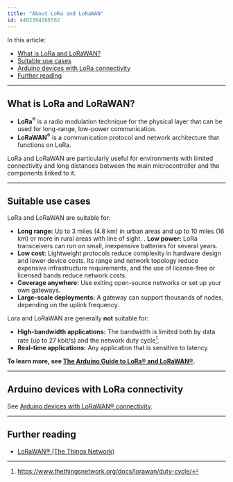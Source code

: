 ```yaml
---
title: "About LoRa and LoRaWAN"
id: 4402394268562
---
```


In this article:

<!-- TOC -->

- [What is LoRa and LoRaWAN?](#what-is-lora-and-lorawan)
- [Suitable use cases](#suitable-use-cases)
- [Arduino devices with LoRa connectivity](#arduino-devices-with-lora-connectivity)
- [Further reading](#further-reading)

<!-- /TOC -->

---

## What is LoRa and LoRaWAN?

- **LoRa<sup>®</sup>** is a radio modulation technique for the physical layer that can be used for long-range, low-power communication.
- **LoRaWAN<sup>®</sup>** is a communication protocol and network architecture that functions on LoRa.

LoRa and LoRaWAN are particularly useful for environments with limited connectivity and long distances between the main microcontroller and the components linked to it.

---

## Suitable use cases

LoRa and LoRaWAN are suitable for:

- **Long range:** Up to 3 miles (4.8 km) in urban areas and up to 10 miles (16 km) or more in rural areas with line of sight.
. **Low power:** LoRa transceivers can run on small, inexpensive batteries for several years.
- **Low cost:** Lightweight protocols reduce complexity in hardware design and lower device costs. Its range and network topology reduce expensive infrastructure requirements, and the use of license-free or licensed bands reduce network costs.
- **Coverage anywhere:** Use exiting open-source networks or set up your own gateways.
- **Large-scale deployments:** A gateway can support thousands of nodes, depending on the uplink frequency.

Lora and LoRaWAN are generally **not** suitable for:

- **High-bandwidth applications:** The bandwidth is limited both by data rate (up to 27 kbit/s) and the network duty cycle[^1].
- **Real-time applications:** Any application that is sensitive to latency

[^1]: <https://www.thethingsnetwork.org/docs/lorawan/duty-cycle/>

**To learn more, see [The Arduino Guide to LoRa® and LoRaWAN®](https://docs.arduino.cc/learn/communication/lorawan-101).**

---

## Arduino devices with LoRa connectivity

See [Arduino devices with LoRaWAN® connectivity](https://support.arduino.cc/hc/en-us/articles/4403398854418-Arduino-devices-with-LoRaWAN-connectivity).

---

## Further reading

- [LoRaWAN® (The Things Network)](https://www.thethingsnetwork.org/docs/lorawan/)

